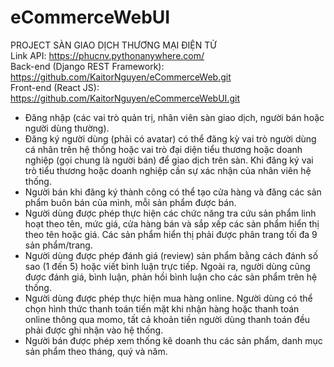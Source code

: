 # eCommerceWebUI
PROJECT SÀN GIAO DỊCH THƯƠNG MẠI ĐIỆN TỬ
<br>
Link API: https://phucnv.pythonanywhere.com/ 
<br>
Back-end (Django REST Framework): https://github.com/KaitorNguyen/eCommerceWeb.git
<br>
Front-end (React JS): https://github.com/KaitorNguyen/eCommerceWebUI.git

- Đăng nhập (các vai trò quản trị, nhân viên sàn giao dịch, người bán hoặc người dùng thường).
- Đăng ký người dùng (phải có avatar) có thể đăng kỳ vai trò người dùng cá nhân trên
hệ thống hoặc vai trò đại diện tiểu thương hoặc doanh nghiệp (gọi chung là người bán) 
để giao dịch trên sàn. Khi đăng ký vai trò tiểu thương hoặc doanh nghiệp cần sự
xác nhận của nhân viên hệ thống.
- Người bán khi đăng ký thành công có thể tạo cửa hàng và đăng các sản phẩm buôn bán
của mình, mỗi sản phẩm được bán.
- Người dùng được phép thực hiện các chức năng tra cứu sản phẩm linh hoạt theo tên,
mức giá, cửa hàng bán và sắp xếp các sản phẩm hiển thị theo tên hoặc giá. Các sản
phẩm hiển thị phải được phân trang tối đa 9 sản phẩm/trang.
- Người dùng được phép đánh giá (review) sản phẩm bằng cách đánh số sao (1 đến 5)
hoặc viết bình luận trực tiếp. Ngoài ra, người dùng cũng được đánh giá, bình luận, phản
hồi bình luận cho các sản phẩm trên hệ thống.
- Người dùng được phép thực hiện mua hàng online. Người dùng có thể chọn hình thức
thanh toán tiến mặt khi nhận hàng hoặc thanh toán online thông qua momo, 
tất cả khoản tiền người dùng thanh toán đều phải được ghi nhận vào hệ thống.
- Người bán được phép xem thống kê doanh thu các sản phẩm, danh mục sản phẩm theo
tháng, quý và năm.
